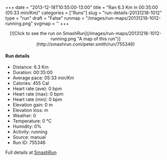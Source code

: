 +++
date = "2013-12-18T10:55:00-13:00"
title = "Ran 6.3 Km in 00:35:00 (05:33 min/Km)"
categories = ["Runs"]
slug = "run-details-20131218-1012"
type = "run"
draft = "False"
runmap = "/images/run-maps/20131218-1012-running.png"
svgmap = '<polyline points="">'
+++



<!--more-->

<center>
[![Click to see the run on SmashRun](/images/run-maps/20131218-1012-running.png "A map of this run")](http://smashrun.com/peter.smith/run/755346)
</center>

#### Run details

* Distance: 6.3 Km
* Duration: 00:35:00
* Average pace: 05:33 min/Km
* Calories: 455 Cal
* Heart rate (ave): 0 bpm
* Heart rate (max): 0 bpm
* Heart rate (min): 0 bpm
* Elevation gain: 0 m
* Elevation loss:  m
* Weather: 0
* Temperature: 0 &deg;C
* Humidity: 0%
* Activity: running
* Source: manual
* Run ID: 755346

Full details at [SmashRun](http://smashrun.com/peter.smith/run/755346)